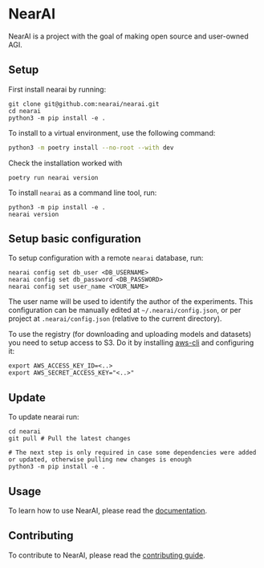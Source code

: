 # NearAI

NearAI is a project with the goal of making open source and user-owned AGI.

## Setup

First install nearai by running:

```
git clone git@github.com:nearai/nearai.git
cd nearai
python3 -m pip install -e .
```

To install to a virtual environment, use the following command:

```bash
python3 -m poetry install --no-root --with dev
```

Check the installation worked with

```
poetry run nearai version
```

To install `nearai` as a command line tool, run:

```
python3 -m pip install -e .
nearai version
```

## Setup basic configuration

To setup configuration with a remote `nearai` database, run:

```
nearai config set db_user <DB_USERNAME>
nearai config set db_password <DB_PASSWORD>
nearai config set user_name <YOUR_NAME>
```

The user name will be used to identify the author of the experiments.
This configuration can be manually edited at `~/.nearai/config.json`, or per project at `.nearai/config.json` (relative to the current directory).

To use the registry (for downloading and uploading models and datasets) you need to setup access to S3. Do it by installing [aws-cli](https://docs.aws.amazon.com/cli/latest/userguide/cli-chap-getting-started.html) and configuring it:

```
export AWS_ACCESS_KEY_ID=<..>
export AWS_SECRET_ACCESS_KEY="<..>"
```

## Update

To update nearai run:

```
cd nearai
git pull # Pull the latest changes

# The next step is only required in case some dependencies were added or updated, otherwise pulling new changes is enough
python3 -m pip install -e .
```

## Usage

To learn how to use NearAI, please read the [documentation](docs.near.ai/).

## Contributing

To contribute to NearAI, please read the [contributing guide](docs.near.ai/contributing/).